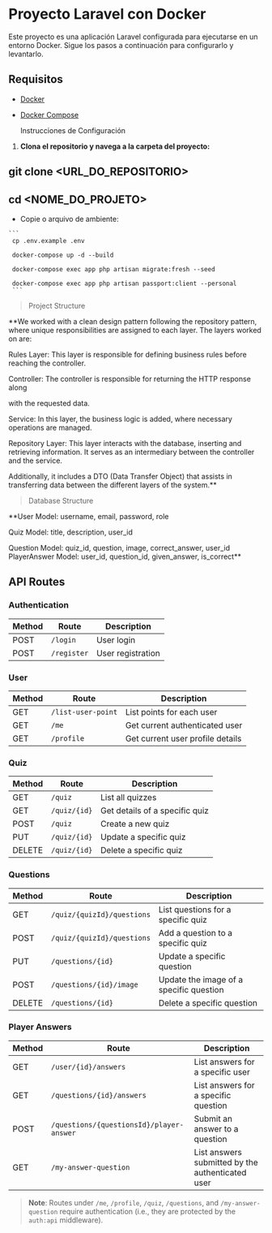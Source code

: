 # Proyecto Laravel con Docker

Este proyecto es una aplicación Laravel configurada para ejecutarse en un entorno Docker. Sigue los pasos a continuación para configurarlo y levantarlo.

## Requisitos

- [Docker](https://www.docker.com/get-started)
- [Docker Compose](https://docs.docker.com/compose/install/)

     Instrucciones de Configuración

1. **Clona el repositorio y navega a la carpeta del proyecto:**

 
  ##   git clone <URL_DO_REPOSITORIO>

   ##  cd <NOME_DO_PROJETO>
   
   - Copie o arquivo de ambiente:
    
    ```
     cp .env.example .env

     docker-compose up -d --build 
 
     docker-compose exec app php artisan migrate:fresh --seed
   
     docker-compose exec app php artisan passport:client --personal
     ```





  

> Project Structure

  

**We worked with a clean design pattern following the repository pattern, where unique responsibilities are assigned to each layer. The layers worked on are:
  
Rules Layer: This layer is responsible for defining business rules before reaching the controller.
  
Controller: The controller is responsible for returning the HTTP response along
  
with the requested data.
  
Service: In this layer, the business logic is added, where necessary operations are managed.
  
Repository Layer: This layer interacts with the database, inserting and retrieving information. It serves as an intermediary between the controller and the service.
  
Additionally, it includes a DTO (Data Transfer Object) that assists in transferring data between the different layers of the system.**

  

> Database Structure



**User Model: username, email, password, role
  
Quiz Model: title, description, user\_id
  
Question Model: quiz\_id, question, image, correct\_answer, user\_id PlayerAnswer Model: user\_id, question\_id, given\_answer, is\_correct**


## API Routes

### Authentication
| Method | Route         | Description               |
|--------|---------------|---------------------------|
| POST   | `/login`      | User login                |
| POST   | `/register`   | User registration         |

### User
| Method | Route                  | Description                        |
|--------|-------------------------|------------------------------------|
| GET    | `/list-user-point`     | List points for each user         |
| GET    | `/me`                  | Get current authenticated user    |
| GET    | `/profile`             | Get current user profile details  |

### Quiz
| Method | Route             | Description                  |
|--------|--------------------|------------------------------|
| GET    | `/quiz`           | List all quizzes             |
| GET    | `/quiz/{id}`      | Get details of a specific quiz |
| POST   | `/quiz`           | Create a new quiz            |
| PUT    | `/quiz/{id}`      | Update a specific quiz       |
| DELETE | `/quiz/{id}`      | Delete a specific quiz       |

### Questions
| Method | Route                                 | Description                                      |
|--------|---------------------------------------|--------------------------------------------------|
| GET    | `/quiz/{quizId}/questions`            | List questions for a specific quiz               |
| POST   | `/quiz/{quizId}/questions`            | Add a question to a specific quiz                |
| PUT    | `/questions/{id}`                     | Update a specific question                       |
| POST   | `/questions/{id}/image`               | Update the image of a specific question          |
| DELETE | `/questions/{id}`                     | Delete a specific question                       |

### Player Answers
| Method | Route                                          | Description                                           |
|--------|------------------------------------------------|-------------------------------------------------------|
| GET    | `/user/{id}/answers`                           | List answers for a specific user                      |
| GET    | `/questions/{id}/answers`                      | List answers for a specific question                  |
| POST   | `/questions/{questionsId}/player-answer`       | Submit an answer to a question                        |
| GET    | `/my-answer-question`                          | List answers submitted by the authenticated user      |

> **Note**: Routes under `/me`, `/profile`, `/quiz`, `/questions`, and `/my-answer-question` require authentication (i.e., they are protected by the `auth:api` middleware).
